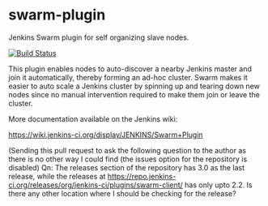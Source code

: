 swarm-plugin
============

Jenkins Swarm plugin for self organizing slave nodes.

[![Build Status](https://jenkins.ci.cloudbees.com/buildStatus/icon?job=plugins/swarm-plugin)](https://jenkins.ci.cloudbees.com/job/plugins/swarm-plugin)

This plugin enables nodes to auto-discover a nearby Jenkins master and
join it automatically, thereby forming an ad-hoc cluster. Swarm makes it
easier to auto scale a Jenkins cluster by spinning up and tearing down
new nodes since no manual intervention required to make them join or leave the
cluster.

More documentation available on the Jenkins wiki:

https://wiki.jenkins-ci.org/display/JENKINS/Swarm+Plugin

(Sending this pull request to ask the following question to the author as there is no other way I could find (the issues option for the repository is disabled)
Qn: The releases section of the repository has 3.0 as the last release, while the releases at https://repo.jenkins-ci.org/releases/org/jenkins-ci/plugins/swarm-client/ has only upto 2.2. Is there any other location where I should be checking for the release?

